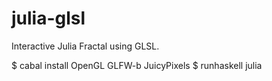 # julia-glsl
Interactive Julia Fractal using GLSL.

$ cabal install OpenGL GLFW-b JuicyPixels
$ runhaskell julia
